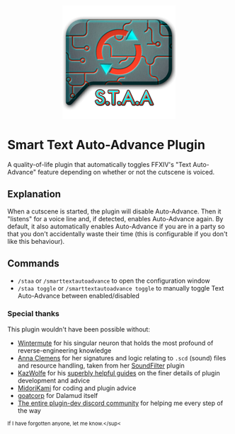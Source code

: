 <p align="center">
  <img width="256" height="256" src="images/icon.png">
</p>

# Smart Text Auto-Advance Plugin

A quality-of-life plugin that automatically toggles FFXIV's "Text Auto-Advance" feature depending on whether or not the cutscene is voiced.

## Explanation

When a cutscene is started, the plugin will disable Auto-Advance. Then it "listens" for a voice line and, if detected, enables Auto-Advance again. By default, it also automatically enables Auto-Advance if you are in a party so that you don't accidentally waste their time (this is configurable if you don't like this behaviour).

## Commands

- `/staa` or `/smarttextautoadvance` to open the configuration window 
- `/staa toggle` or `/smarttextautoadvance toggle` to manually toggle Text Auto-Advance between enabled/disabled

### Special thanks

This plugin wouldn't have been possible without:
- [Wintermute](https://github.com/pmgr) for his singular neuron that holds the most profound of reverse-engineering knowledge
- [Anna Clemens](https://git.anna.lgbt/ascclemens) for her signatures and logic relating to `.scd` (sound) files and resource handling, taken from her [SoundFilter](https://git.anna.lgbt/ascclemens/SoundFilter) plugin
- [KazWolfe](https://github.com/KazWolfe) for his [superbly helpful guides](https://github.com/KazWolfe/dalamud-docs/tree/re-docs/docs/plugin-development) on the finer details of plugin development and advice
- [MidoriKami](https://github.com/MidoriKami) for coding and plugin advice
- [goatcorp](https://github.com/goatcorp) for Dalamud itself
- [The entire plugin-dev discord community](https://discord.gg/3NMcUV5) for helping me every step of the way

<sup>If I have forgotten anyone, let me know.</sup<